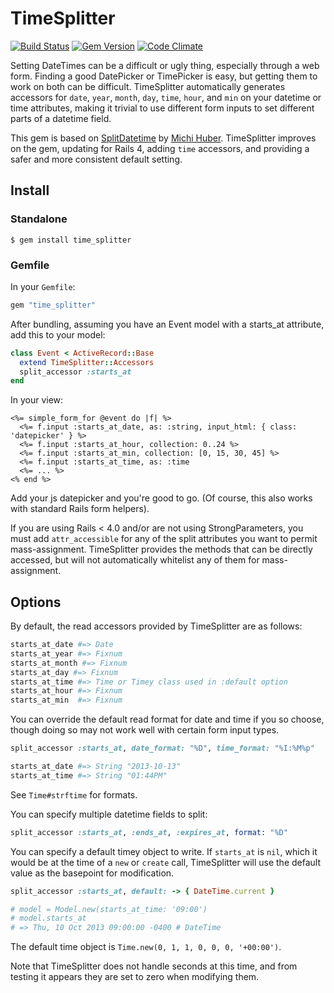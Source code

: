 TimeSplitter
============
[![Build Status](https://travis-ci.org/shekibobo/time_splitter.png)](https://travis-ci.org/shekibobo/time_splitter)
[![Gem Version](https://badge.fury.io/rb/time_splitter.png)](http://badge.fury.io/rb/time_splitter)
[![Code Climate](https://codeclimate.com/github/shekibobo/time_splitter.png)](https://codeclimate.com/github/shekibobo/time_splitter)

Setting DateTimes can be a difficult or ugly thing, especially through a web form. Finding a good DatePicker or TimePicker is easy, but getting them to work on both can be difficult. TimeSplitter automatically generates accessors for `date`, `year`, `month`, `day`, `time`, `hour`, and `min` on your datetime or time attributes, making it trivial to use different form inputs to set different parts of a datetime field.

This gem is based on [SplitDatetime](https://github.com/michihuber/split_datetime) by [Michi Huber](https://github.com/michihuber). TimeSplitter improves on the gem, updating for Rails 4, adding `time` accessors, and providing a safer and more consistent default setting.

## Install

### Standalone

`$ gem install time_splitter`

### Gemfile

In your `Gemfile`:

```ruby
gem "time_splitter"
```

After bundling, assuming you have an Event model with a starts_at attribute, add this to your model:

```ruby
class Event < ActiveRecord::Base
  extend TimeSplitter::Accessors
  split_accessor :starts_at
end
```

In your view:

```erb
<%= simple_form_for @event do |f| %>
  <%= f.input :starts_at_date, as: :string, input_html: { class: 'datepicker' } %>
  <%= f.input :starts_at_hour, collection: 0..24 %>
  <%= f.input :starts_at_min, collection: [0, 15, 30, 45] %>
  <%= f.input :starts_at_time, as: :time
  <%= ... %>
<% end %>
```

Add your js datepicker and you're good to go. (Of course, this also works with standard Rails form helpers).

If you are using Rails < 4.0 and/or are not using StrongParameters, you must add `attr_accessible` for any of the split attributes you want to permit mass-assignment. TimeSplitter provides the methods that can be directly accessed, but will not automatically whitelist any of them for mass-assignment.

## Options

By default, the read accessors provided by TimeSplitter are as follows:
```ruby
starts_at_date #=> Date
starts_at_year #=> Fixnum
starts_at_month #=> Fixnum
starts_at_day #=> Fixnum
starts_at_time #=> Time or Timey class used in :default option
starts_at_hour #=> Fixnum
starts_at_min  #=> Fixnum
```

You can override the default read format for date and time if you so choose, though doing so may not work well with certain form input types.

```ruby
split_accessor :starts_at, date_format: "%D", time_format: "%I:%M%p"

starts_at_date #=> String "2013-10-13"
starts_at_time #=> String "01:44PM"
```

See `Time#strftime` for formats.

You can specify multiple datetime fields to split:

```ruby
split_accessor :starts_at, :ends_at, :expires_at, format: "%D"
```

You can specify a default timey object to write. If `starts_at` is `nil`, which it would be at the time of a `new` or `create` call, TimeSplitter will use the default value as the basepoint for modification.

```ruby
split_accessor :starts_at, default: -> { DateTime.current }

# model = Model.new(starts_at_time: '09:00')
# model.starts_at
# => Thu, 10 Oct 2013 09:00:00 -0400 # DateTime
```

The default time object is `Time.new(0, 1, 1, 0, 0, 0, '+00:00')`.

Note that TimeSplitter does not handle seconds at this time, and from testing it appears they are set to zero when modifying them.

